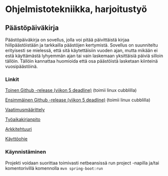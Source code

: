 # Ohjelmistotekniikka, harjoitustyö

## Päästöpäiväkirja

Päästöpäiväkirja on sovellus, jolla voi pitää päivittäistä kirjaa hiilipäästöistään ja tarkkailla päästöjen kertymistä. Sovellus on suunniteltu erityisesti se mielessä, että sitä käytettäisiin vuoden ajan, mutta mikään ei estä käyttämästä lyhyemmän ajan tai vain laskemaan yksittäisiä päiviä silloin tällöin. Tällöin kannattaa huomioida että osa päästöistä lasketaan kiinteinä vuosipäästöinä.

### Linkit

[Toinen Github -release (viikon 5 deadline)](https://github.com/Juboskar/ot-harjoitustyo/releases/tag/viikko6) (toimii linux cubblilla)

[Ensimmäinen Github -release (viikon 5 deadline)](https://github.com/Juboskar/ot-harjoitustyo/releases/tag/viikko5) (toimii linux cubblilla)

[Vaatimusmäärittely](https://github.com/Juboskar/ot-harjoitustyo/blob/master/Dokumentaatio/vaatimusmaarittely.md)

[Työaikakirjanpito](https://github.com/Juboskar/ot-harjoitustyo/blob/master/Dokumentaatio/tyoaikakirjanpito.md)

[Arkkitehtuuri](https://github.com/Juboskar/ot-harjoitustyo/blob/master/Dokumentaatio/arkkitehtuuri.md)

[Käyttöohje](https://github.com/Juboskar/ot-harjoitustyo/blob/master/Dokumentaatio/kayttoohje.md)

### Käynnistäminen

Projekti voidaan suorittaa toimivasti netbeansissä run project -napilla ja/tai komentorivillä komennolla ```mvn spring-boot:run```
